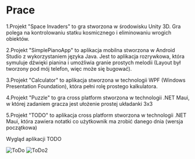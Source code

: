 # Prace

1.Projekt "Space Invaders" to gra stworzona w środowisku Unity 3D. Gra polega na kontrolowaniu statku kosmicznego i eliminowaniu wrogich obiektów.

2.Projekt "SimplePianoApp" to aplikacja mobilna stworzona w Android Studio z wykorzystaniem języka Java. Jest to aplikacja rozrywkowa, która symuluje dźwięki pianina i umożliwia granie prostych melodii (Layout był tworzony pod mój telefon, więc może się bugować).

3.Projekt "Calculator" to aplikacja stworzona w technologii WPF (Windows Presentation Foundation), która pełni rolę prostego kalkulatora.

4.Projekt "Puzzle" to gra cross platform stworzona w technologii .NET Maui, w której zadaniem gracza jest ułożenie prostej układanki 3x3

5.Projekt "TODO" to aplikacja cross platform stworzona w technologii .NET Maui, która zawiera notatki co użytkownik ma zrobić danego dnia (wersja początkowa)

Wygląd aplikacji TODO

![ToDo](https://github.com/janobbb/Prace/assets/126664594/6eba7b27-fba0-4540-9f17-bb71d06b1178)
![ToDo2](https://github.com/janobbb/Prace/assets/126664594/b9ed94cd-c1f0-41d6-a315-160944a133ac)
